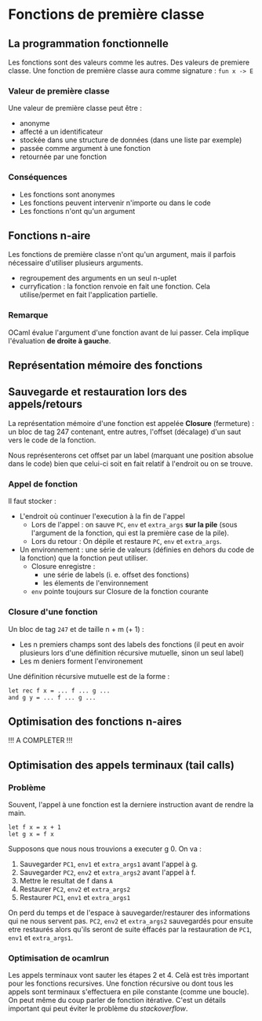 # Fonctions de première classe

## La programmation fonctionnelle
Les fonctions sont des valeurs comme les autres. Des valeurs de premiere classe.
Une fonction de première classe aura comme signature : `fun x -> E`

### Valeur de première classe
Une valeur de première classe peut être :
* anonyme
* affecté a un identificateur
* stockée dans une structure de données (dans une liste par exemple)
* passée comme argument à une fonction
* retournée par une fonction

### Conséquences
* Les fonctions sont anonymes
* Les fonctions peuvent intervenir n'importe ou dans le code
* Les fonctions n'ont qu'un argument

## Fonctions n-aire
Les fonctions de première classe n'ont qu'un argument, mais il parfois nécessaire d'utiliser plusieurs arguments.
* regroupement des arguments en un seul n-uplet
* curryfication : la fonction renvoie en fait une fonction. Cela utilise/permet en fait l'application partielle.

### Remarque
OCaml évalue l'argument d'une fonction avant de lui passer. Cela implique l'évaluation __de droite à gauche__.

## Représentation mémoire des fonctions

## Sauvegarde et restauration lors des appels/retours

La représentation mémoire d'une fonction est appelée __Closure__ (fermeture) : un bloc de tag 247 contenant, entre autres, l'offset (décalage) d'un saut vers le code de la fonction.

Nous représenterons cet offset par un label (marquant une position absolue dans le code) bien que celui-ci soit en fait relatif à l'endroit ou on se trouve.

### Appel de fonction
Il faut stocker :
* L'endroit où continuer l'execution à la fin de l'appel
  * Lors de l'appel : on sauve `PC`, `env` et `extra_args` __sur la pile__ (sous l'argument de la fonction, qui est la première case de la pile).
  * Lors du retour : On dépile et restaure `PC`, `env` et `extra_args`.
* Un environnement : une série de valeurs (définies en dehors du code de la fonction) que la fonction peut utiliser.
  * Closure enregistre :
     * une série de labels (i. e. offset des fonctions)
     * les élements de l'environnement
  * `env` pointe toujours sur Closure de la fonction courante

### Closure d'une fonction
Un bloc de tag `247` et de taille n + m (+ 1) :
* Les n premiers champs sont des labels des fonctions (il peut en avoir plusieurs lors d'une définition récursive mutuelle, sinon un seul label)
* Les m deniers forment l'environement

Une définition récursive mutuelle est de la forme :
```
let rec f x = ... f ... g ... 
and g y = ... f ... g ...
```

## Optimisation des fonctions n-aires

!!! A COMPLETER !!!


## Optimisation des appels terminaux (tail calls)

### Problème
Souvent, l'appel à une fonction est la derniere instruction avant de rendre la main.

```
let f x = x + 1
let g x = f x
```

Supposons que nous nous trouvions a executer g 0. On va :

1. Sauvegarder  `PC1`, `env1` et `extra_args1` avant l'appel à g.
2. Sauvegarder `PC2`, `env2` et `extra_args2` avant l'appel à f.
3. Mettre le resultat de f dans `A`
4. Restaurer `PC2`, `env2` et `extra_args2`
5. Restaurer `PC1`, `env1` et `extra_args1`

On perd du temps et de l'espace à sauvegarder/restaurer des informations qui ne nous servent pas. `PC2`, `env2` et `extra_args2` sauvegardés pour ensuite etre restaurés alors qu'ils seront de suite éffacés par la restauration de `PC1`, `env1` et `extra_args1`.

### Optimisation de ocamlrun
Les appels terminaux vont sauter les étapes 2 et 4. Celà est très important pour les fonctions recursives. Une fonction récursive ou dont tous les appels sont terminaux s'effectuera en pile constante (comme une boucle). On peut même du coup parler de fonction itérative. C'est un détails important qui peut éviter le problème du _stackoverflow_.
